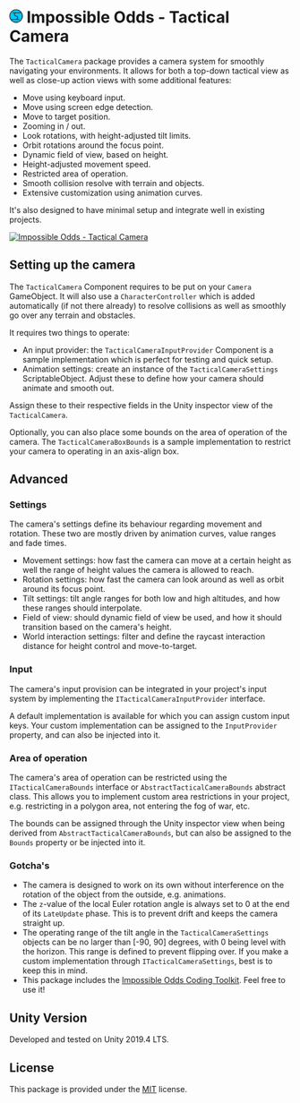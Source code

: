 # ![Impossible Odds Logo][Logo] Impossible Odds - Tactical Camera

The `TacticalCamera` package provides a camera system for smoothly navigating your environments. It allows for both a top-down tactical view as well as close-up action views with some additional features:

* Move using keyboard input.
* Move using screen edge detection.
* Move to target position.
* Zooming in / out.
* Look rotations, with height-adjusted tilt limits.
* Orbit rotations around the focus point.
* Dynamic field of view, based on height.
* Height-adjusted movement speed.
* Restricted area of operation.
* Smooth collision resolve with terrain and objects.
* Extensive customization using animation curves.

It's also designed to have minimal setup and integrate well in existing projects.

[![Impossible Odds - Tactical Camera](http://img.youtube.com/vi/X4F_rTh-dkQ/0.jpg)](https://youtu.be/X4F_rTh-dkQ "Impossible Odds - Tactical Camera")

## Setting up the camera

The `TacticalCamera` Component requires to be put on your `Camera` GameObject. It will also use a `CharacterController` which is added automatically (if not there already) to resolve collisions as well as smoothly go over any terrain and obstacles.

It requires two things to operate:

* An input provider: the `TacticalCameraInputProvider` Component is a sample implementation which is perfect for testing and quick setup.
* Animation settings: create an instance of the `TacticalCameraSettings` ScriptableObject. Adjust these to define how your camera should animate and smooth out.

Assign these to their respective fields in the Unity inspector view of the `TacticalCamera`.

Optionally, you can also place some bounds on the area of operation of the camera. The `TacticalCameraBoxBounds` is a sample implementation to restrict your camera to operating in an axis-align box.

## Advanced

### Settings

The camera's settings define its behaviour regarding movement and rotation. These two are mostly driven by animation curves, value ranges and fade times.

* Movement settings: how fast the camera can move at a certain height as well the range of height values the camera is allowed to reach.
* Rotation settings: how fast the camera can look around as well as orbit around its focus point.
* Tilt settings: tilt angle ranges for both low and high altitudes, and how these ranges should interpolate.
* Field of view: should dynamic field of view be used, and how it should transition based on the camera's height.
* World interaction settings: filter and define the raycast interaction distance for height control and move-to-target.

### Input

The camera's input provision can be integrated in your project's input system by implementing the `ITacticalCameraInputProvider` interface.

A default implementation is available for which you can assign custom input keys. Your custom implementation can be assigned to the `InputProvider` property, and can also be injected into it.

### Area of operation

The camera's area of operation can be restricted using the `ITacticalCameraBounds` interface or `AbstractTacticalCameraBounds` abstract class. This allows you to implement custom area restrictions in your project, e.g. restricting in a polygon area, not entering the fog of war, etc.

The bounds can be assigned through the Unity inspector view when being derived from `AbstractTacticalCameraBounds`, but can also be assigned to the `Bounds` property or be injected into it.

### Gotcha's

* The camera is designed to work on its own without interference on the rotation of the object from the outside, e.g. animations.
* The `z`-value of the local Euler rotation angle is always set to 0 at the end of its `LateUpdate` phase. This is to prevent drift and keeps the camera straight up.
* The operating range of the tilt angle in the `TacticalCameraSettings` objects can be no larger than [-90, 90] degrees, with 0 being level with the horizon. This range is defined to prevent flipping over. If you make a custom implementation through `ITacticalCameraSettings`, best is to keep this in mind.
* This package includes the [Impossible Odds Coding Toolkit][Toolkit]. Feel free to use it!

## Unity Version

Developed and tested on Unity 2019.4 LTS.

## License

This package is provided under the [MIT][License] license.

[License]: ./LICENSE.md
[Toolkit]: https://github.com/juniordiscart/ImpossibleOdds-Toolkit
[Logo]: ./ImpossibleOddsLogo.png
